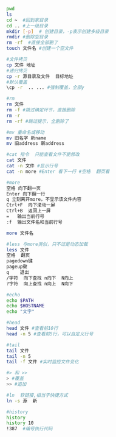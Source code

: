  ```bash
 pwd 
 ls 
 cd ~  #回到家目录
 cd .. #上一级目录
 mkdir [-p]  # 创建目录，-p表示创建多级目录
 rmdir #删除空目录
 rm -rf  #直接全部删了
 touch 文件名 #创建一个空文件
 ```

 ```bash
#文件拷贝
cp 文件 地址
#递归拷贝
cp -r 源目录及文件  目标地址
#默认覆盖
\cp -r  .. ... #强制覆盖，全部y
 ```
```bash
#rm 
rm 文件
rm -f #跳过确定环节，直接删除
rm -r
rm -rf #跳过提示，全删除了 
```
```bash
#mv 重命名或移动
mv 旧名字 新name
mv 旧address 新address
```
```bash
#cat 指令  只能查看文件不能修改
cat 文件
cat -n 文件 #显示行号
cat -n more #Enter 看下一行 #空格  翻页看
```

```bash
#more 
空格 向下翻一页
Enter 向下翻一行
q 立刻离开more，不显示该文件内容
Ctrl+F  向下滚动一屏
Ctrl+B  返回上一屏
=   输出当前行号
:f  输出文件名和当前行号

more 文件名
```

```bash
#less 与more类似，只不过是动态加载
less 文件
空格  翻页
pagedown键  
pageup键
q    退出
/字符  向下查找 n向下  N向上
?字符  向上查找 n向上  N向下 
```

```bash
#echo
echo $PATH
echo $HOSTNAME
echo "文字"
```

```bash
#head
head 文件 #查看前10行
head -n 5 #查看前5行，可以自定义行号
```

```bash
#tail
tail 文件
tail -n 5
tail -f 文件 #实时监控文件变化
```
```bash
#> 和 >> 
> #覆盖
>> #追加
```

```bash
#ln  软链接,相当于快捷方式
ln -s 源  新

```
```bash
#history 
history
history 10 
!387  #编号执行代码
```
